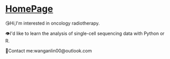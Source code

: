 # [HomePage](https://wanganlin00.github.io/)

😘Hi,I'm interested in oncology radiotherapy.

👁️I'd like to learn the analysis of single-cell sequencing data with Python or R.

💬Contact me:wanganlin00\@outlook.com
